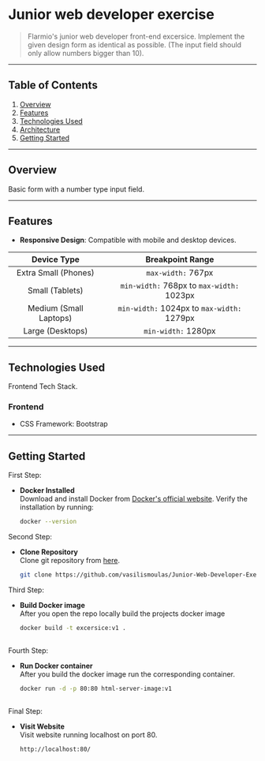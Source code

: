 # **Junior web developer exercise**
> Flarmio's junior web developer front-end excersice.
Implement the given design form as identical as possible.
(The input field should only allow numbers bigger than 10).

---

## **Table of Contents**
1. [Overview](#overview)
2. [Features](#features)
3. [Technologies Used](#technologies-used)
4. [Architecture](#architecture)
5. [Getting Started](#getting-started)

---

## **Overview**
Basic form with a number type input field.

---

## **Features**

- **Responsive Design**: Compatible with mobile and desktop devices.

| Device Type | Breakpoint Range    |
| :---:   | :---: |
| Extra Small (Phones) | ``max-width:`` 767px |
| Small (Tablets) | ``min-width:`` 768px to ``max-width:`` 1023px |
|Medium (Small Laptops) | ``min-width:`` 1024px to ``max-width:`` 1279px |
|Large (Desktops)  | ``min-width:`` 1280px|

---

## **Technologies Used**
Frontend Tech Stack.

### **Frontend**
- CSS Framework: Bootstrap

---

## **Getting Started**

First Step:
- **Docker Installed**  
  Download and install Docker from [Docker's official website](https://www.docker.com/get-started). Verify the installation by running:
  ```bash
  docker --version

Second Step:
- **Clone Repository**  
  Clone git repository from [here]().
  ```bash
  git clone https://github.com/vasilismoulas/Junior-Web-Developer-Exercise/

Third Step:
 - **Build Docker image**  
  After you open the repo locally build the projects docker image
   ```bash
   docker build -t excersice:v1 .
 
   
  Fourth Step:     
 - **Run Docker container**  
  After you build the docker image run the corresponding container.
   ```bash
   docker run -d -p 80:80 html-server-image:v1
  
  Final Step:
 - **Visit Website**  
  Visit website running localhost on port 80.
   ```bash
   http://localhost:80/
 
